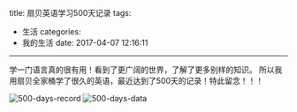 title: 扇贝英语学习500天记录
tags:
  - 生活
categories:
  - 我的生活
date: 2017-04-07 12:16:11
---
学一门语言真的很有用！看到了更广阔的世界，了解了更多别样的知识。
所以我用扇贝全家桶学了很久的英语，最近达到了500天的记录！特此留念！！！
<!--more-->
![500-days-record](http://juniortour.net/img/2017/04/500-days-record-min.jpg)
![500-days-data](http://juniortour.net/img/2017/04/500-days-data-min.png)
